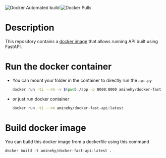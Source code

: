![Docker Automated build](https://img.shields.io/docker/automated/aminehy/docker-fast-api)
![Docker Pulls](https://img.shields.io/docker/pulls/aminehy/docker-fast-api)


# Description
This repository contains a [docker image](https://hub.docker.com/repository/docker/aminehy/docker-fast-api) that allows running API built using FastAPI.


# Run the docker container

- You can mount your folder in the container to directly run the  `api.py`

    ``` bash
    docker run -ti --rm -v $(pwd):/app -p 8000:8000 aminehy/docker-fast-api:latest
    ```

- or just run docker container

    ``` bash
    docker run -ti --rm aminehy/docker-fast-api:latest
    ```



# Build docker image
You can build this docker image from a dockerfile using this command
```
docker build -t aminehy/docker-fast-api:latest .
```
